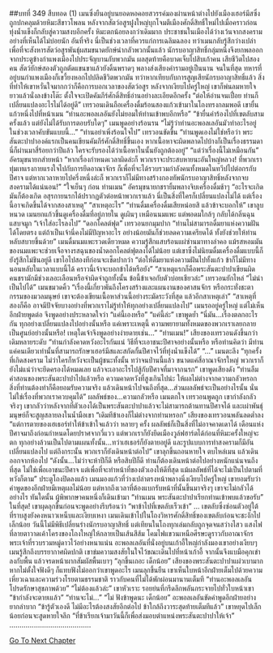 ##บทที่ 349 สืบทอด (1)
เมนซึ่งยืนอยู่บนยอดหอคอยสวรรค์มองผ่านหน้าต่างไปยังเมืองเฮอร์มีสซึ่งถูกปกคลุมด้วยหิมะสีขาวโพลน
หลังจากสัตว์อสูรฝูงใหญ่บุกโจมตีเมืองศักดิ์สิทธิ์ใหม่ไปเมื่อคราวก่อน ทุ่งน้ำแข็งก็กลับสู่ความสงบอีกครั้ง หิมะตกน้อยลงกว่าเดิมมาก ประชาชนในเมืองได้ว่างเว้นจากสงครามอย่างที่เห็นได้ไม่บ่อยนัก
อันที่จริง นี่เป็นช่วงเวลาที่ควรแก่การเฉลิมฉลอง ทว่าเมนกลับรู้สึกว่างเปล่า เพื่อที่จะสังหารสัตว์อสูรพันธุ์ผสมขนาดยักษ์น่ากลัวพวกนั้นแล้ว นักรบอาญาสิทธิ์กลุ่มหนึ่งจึงยกพลออกจากประตูข้างกำแพงเมืองไปประจัญบานกับพวกมัน ผลสุดท้ายคือบาดเจ็บไปสิบเก้าคน เสียชีวิตไปสองคน สัตว์ยักษ์สองตัวถูกตัดแขนขาแล้วยังดิ้นพราดๆ พลางส่งเสียงคำรามอยู่เป็นนาน จนในที่สุด ทหารที่อยู่บนกำแพงเมืองก็เขวี้ยงหอกไปปลิดชีวิตพวกมัน ทว่าหากเทียบกับการสูญเสียนักรบอาญาสิทธิ์แล้ว สิ่งที่ทำให้เขาหวั่นใจมากกว่าก็คือการบอกเวลาของสัตว์อสูร
หลังจากเงียบไปครู่ใหญ่ เขาก็พ่นลมหายใจยาวแล้วนั่งลงข้างโต๊ะ ตั้งใจจะเปิดคัมภีร์ศักดิ์สิทธิ์อ่านอย่างละเอียดอีกครั้ง
“ต่อให้อ่านจนเปื่อย ท่านก็เปลี่ยนแปลงอะไรไม่ได้อยู่ดี” เทรวอนเดินถือเครื่องดื่มร้อนสองแก้วเข้ามาในโถงทรงกลมพอดี เขายื่นแก้วหนึ่งไปที่หน้าเมน “ท่านอะพอลเลอันยังไม่ยอมให้ท่านเข้าพบอีกหรือ”
“ข้ายื่นคำร้องไปที่เขตลับสามครั้งแล้ว แต่ยังไม่ได้รับการตอบรับใดๆ” เมนพูดอย่างร้อนรน “ไม่รู้ว่าท่านอะพอลเลอันมัวทำอะไรอยู่ ในช่วงเวลาคับขันแบบนี้...”
“ท่านอย่าเพิ่งร้อนใจไป” เทรวอนขัดขึ้น “ท่านพูดเองไม่ใช่หรือว่า พระสันตะปาปาองค์แรกเป็นคนเขียนคัมภีร์ศักดิ์สิทธิ์ขึ้นเอง หากเนื้อหาจะผิดพลาดไปบ้างก็เป็นเรื่องธรรมดา นี่ก็ผ่านมาสี่ร้อยกว่าปีแล้ว ใครจะรับรองได้ว่าเนื้อหาในนั้นยังถูกต้องอยู่”
“แต่ว่าเรื่องนี้ไม่เหมือนกัน” อัครมุขนายกส่ายหน้า “หากเรื่องกำหนดเวลาผิดล่ะก็ พวกเราจะประสบหายนะอันใหญ่หลวง! ที่พวกเราทุ่มเทแรงกายแรงใจไปกับการยึดอาณาจักร ก็เพื่อที่จะได้รวบรวมกำลังคนทั้งหมดในทวีปไปต่อกรกับปีศาจ แต่หากเวลาหายไปครึ่งหนึ่งล่ะก็ พวกเราก็ไม่มีทางสร้างกองทัพนักรบอาญาสิทธิ์หลังจากจบสงครามได้แน่นอน!”
“ใจเย็นๆ ก่อน ท่านเมน” อัครมุขนายกชรายิ้มพลางจิบเครื่องดื่มช้าๆ “อะไรจะเกิดมันก็ต้องเกิด อสุรกายนรกได้ปรากฏตัวต่อหน้าพวกเราแล้ว นี่เป็นสิ่งที่ใครก็เปลี่ยนแปลงไม่ได้ แต่เรื่องนี้อาจเกิดขึ้นได้จากสองสาเหตุ”
“สาเหตุอะไร”
“ท่านดื่มเครื่องดื่มเสียหน่อยสิ แล้วข้าจะบอกให้” เขาลูบหนวด
เมนยกแก้วขึ้นดูเครื่องดื่มที่อยู่ภายใน ดูเผินๆ เหมือนนมแพะ แต่พอดมใกล้ๆ กลับได้กลิ่นฉุนแสบจมูก “เจ้าใส่อะไรลงไป”
“ดอกโคลต์ฟุต” เทรวอนยกมุมปาก “ท่านไม่สามารถดื่มยาแห่งความฝันได้โดยตรง แต่ถ้าเป็นเจ้านี่คงไม่มีปัญหาอะไร อย่างน้อยมันก็ช่วยลดความเครียดได้ ทั้งยังช่วยให้ท่านหลับสบายขึ้นด้วย”
เมนดื่มนมแพะรวดเดียวหมด ความรู้สึกแสบร้อนแผ่ซ่านมาทางลำคอ แม้รสหอมมันของนมแพะจะช่วยเจือจางรสฉุนของน้ำดอกโคลต์ฟุตลงได้ไม่น้อย แต่เขาซึ่งไม่นิยมดื่มเครื่องดื่มแบบนี้ก็ยังรู้สึกไม่ชินอยู่ดี เขาไอไปสองทีก่อนจะเช็ดปากว่า “ต่อให้ดื่มยาแห่งความฝันไปทั้งแก้ว ข้าก็ไม่มีทางนอนหลับในเวลาแบบนี้ได้ คราวนี้เจ้าจะบอกข้าได้หรือยัง”
“สาเหตุแรกก็คือพระสันตะปาปาเขียนผิด คนชรามักมีช่วงเลอะเลือนหรือจำผิดจำถูกทั้งนั้น ข้อนี้ข้าเจอกับตัวบ่อยเชียวล่ะ” เทรวอนยักไหล่
“ไม่น่าเป็นไปได้” เมนขมวดคิ้ว “เรื่องนี้เกี่ยวพันถึงโครงสร้างและแผนงานของศาสนจักร หรือกระทั่งชะตากรรมของมวลมนุษย์ เขาจะต้องเขียนเนื้อหาส่วนนี้อย่างระมัดระวังที่สุด แล้วอีกสาเหตุเล่า”
“สาเหตุที่สองก็คือ อาจมีปัจจัยบางอย่างที่พวกเราไม่รู้ทำให้ทุกอย่างเปลี่ยนแปลงไป”
เมนรออยู่ครู่ใหญ่ แต่ไม่เห็นอีกฝ่ายพูดต่อ จึงพูดอย่างประหลาดใจว่า “แค่นี้เองหรือ”
“แค่นี้ล่ะ” เขาพูดย้ำ
“นี่มัน...เรื่องตลกอะไรกัน ทุกอย่างเปลี่ยนแปลงไปอย่างนั้นหรือ แค่เพราะเหตุนี้ ความพยายามทั้งหมดของพวกเราเลยกลายเป็นศูนย์อย่างนั้นหรือ! เหตุใดเจ้าจึงพูดอย่างง่ายดายเช่น...”
“ท่านเมน!” เสียงของเทรวอนดังขึ้นกว่าเดิมหลายระดับ “ท่านกำลังคาดหวังอะไรกันแน่ วิธีที่จะเอาชนะปีศาจอย่างนั้นหรือ หรือท่านคิดว่า มีท่านแค่คนเดียวเท่านั้นที่สามารถรักษาเฮอร์มีสและสกัดกั้นปีศาจไว้ที่ทุ่งน้ำแข็งได้”
“...” เมนตะลึง
“ทุกครั้งที่เกิดสงคราม ไม่ว่าใครก็หวังจะเป็นผู้ชนะทั้งนั้น ทว่าจนป่านนี้แล้ว ขนาดแค่สี่อาณาจักรใหญ่ พวกเราก็ยังไม่แน่ว่าจะยึดครองได้หมดเลย แล้วจะเอาอะไรไปสู้กับปีศาจที่มาจากนรก” เขาพูดเสียงดัง “ท่านลืมคำสอนของพระสันตะปาปาไปแล้วหรือ ความคาดหวังที่สูงเกินไปน่ะ ให้ผลไม่ต่างจากความกลัวหรอก สิ่งที่ท่านต้องทำก็คือยอมรับความจริง แล้วเดินหน้าไปจนถึงที่สุด...ส่วนผลลัพธ์จะเป็นอย่างไรนั้น นั่นไม่ใช่เรื่องที่พวกเราควบคุมได้”
ผลลัพธ์ของ...ความกลัวหรือ เมนตกใจ เทรวอนพูดถูก เขากำลังกลัวจริงๆ เขากลัวว่าหลังจากที่ตัวเองได้เป็นพระสันตะปาปาแล้วจะไม่สามารถต้านทานปีศาจได้ และเผ่าพันธุ์มนุษย์ก็จะสูญสลายลงในน้ำมือเขา
“เดิมทีข้าเองก็ไม่ต่างจากท่านหรอก” เสียงของเทรวอนพลันลดต่ำลง “แต่การตายของเฮเธอร์ทำให้ข้าเข้าใจแล้วว่า หลายๆ ครั้ง ผลลัพธ์ก็เป็นสิ่งที่ไม่อาจคาดเดาได้ เดือนแห่งปีศาจมาถึงก่อนกำหนดโดยปราศจากวี่แวว แต่พวกเราก็ยังยึดเมืองวูล์ฟฮาร์ตได้ก่อนที่หิมะครั้งใหญ่จะตก ทุกอย่างล้วนเป็นไปตามแผนทั้งนั้น...ทว่าเฮเธอร์ก็ยังตายอยู่ดี และรูปแบบการทำสงครามก็มีอันเปลี่ยนแปลงไป แต่ถึงกระนั้น พวกเราก็ยังเดินหน้าต่อไป” เขาลุกขึ้นถอนหายใจ ตบไหล่เมน แล้วเดินออกจากห้องไป “ดังนั้น...ไม่ว่าจะห้าปีก็ดี หรือสิบปีก็ดี ท่านก็ต้องเดินหน้าต่อไปอย่างหนักแน่นจนถึงที่สุด ไม่ใช่เพื่อเอาชนะปีศาจ แต่เพื่อที่จะทำหน้าที่ของตัวเองให้ดีที่สุด แม้ผลลัพธ์ที่ได้จะไม่เป็นไปตามที่หวังก็ตาม”
ประตูโถงปิดลงแล้ว เมนมองแก้วที่ว่างเปล่าตรงหน้าพลางนิ่งเงียบไปครู่ใหญ่
เขายอมรับว่าคำพูดของอีกฝ่ายมีเหตุผลไม่น้อย แต่หากถึงเวลาที่ต้องแบกรับหน้าที่นั้นขึ้นมาจริงๆ เขาจะไม่กลัวได้อย่างไร
ทันใดนั้น ผู้พิพากษาคนหนึ่งก็เดินเข้ามา “ท่านเมน พระสันตะปาปาเรียกท่านเข้าพบแล้วขอรับ”
ในที่สุด!
เขาผุดลุกขึ้นก่อนจะพูดอย่างรีบร้อนว่า “พาข้าไปที่เขตลับเร็วเข้า”
...
เขตลับซึ่งซ่อนตัวอยู่ใต้ที่ราบสูงยังคงหนาวเหน็บและเงียบเหงา
เมนเดินเข้าไปในโถงวิหารศักดิ์สิทธิ์ของเขตลับก่อนจะชะงักไปเล็กน้อย วันนี้ไม่มีพิธีเปลี่ยนร่างนักรบอาญาสิทธิ์ แต่เทียนในโถงทุกเล่มกลับถูกจุดจนสว่างไสว แสงไฟที่ลายตาวาดเค้าโครงของโถงใหญ่ให้กลายเป็นเส้นสีส้ม โคมไฟแขวนเหนือศีรษะดูราวกับอาณาจักรพระเจ้าที่รวบรวมหมู่ดาวไว้อย่างหนาแน่น
อะพอลเลอันที่นั่งอยู่บนเก้าอี้ใหญ่กำลังมองเขาอย่างเงียบๆ
เมนรู้สึกถึงบรรยากาศผิดปกติ เขาข่มความสงสัยในใจไว้ขณะเดินไปที่หน้าเก้าอี้ จากนั้นจึงแบมือคุกเข่าลงกับพื้น แล้วจรดหน้าผากสัมผัสพื้นเบาๆ
“ลุกขึ้นเถอะ เด็กน้อย” เสียงของพระสันตะปาปาแผ่วเบามาก หากไม่ตั้งใจฟังดีๆ ก็แทบฟังไม่ออกว่าเขาพูดอะไร
เมนลุกขึ้นยืน เขาเห็นใบหน้าอีกฝ่ายเต็มไปด้วยความเหี่ยวเฉาและความร่วงโรยตามธรรมชาติ ราวกับคนที่ไม่ได้พักผ่อนมานานเต็มที “ท่านอะพอลเลอัน โปรดรักษาสุขภาพด้วย”
“ไม่ต้องแล้วล่ะ” เขาหัวเราะ รอยย่นที่กรีดลึกพลันกระจายไปทั่วใบหน้าเขา “ข้ากำลังจะตายเแล้ว”
“ท่านจะไม่...”
“ไม่ ฟังข้าพูดนะ เด็กน้อย” อะพอลเลอันขัดคำพูดอีกฝ่ายอย่างยากลำบาก “ข้ารู้ตัวเองดี ไม่มีอะไรต้องสงสัยอีกต่อไป ข้าใกล้ถึงวาระสุดท้ายเต็มทีแล้ว” เขาหยุดไปเล็กน้อยก่อนจะสูดหายใจลึก “ที่ข้าเรียกเจ้ามาวันนี้ก็เพื่อส่งมอบตำแหน่งพระสันตะปาปาให้เจ้า”
........................................




[Go To Next Chapter]( ./262.md)